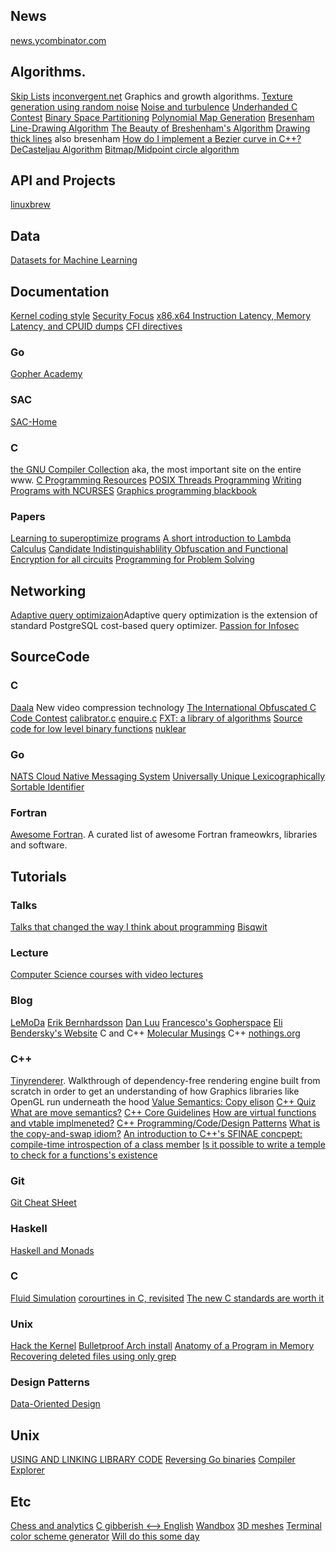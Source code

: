 ## News

[news.ycombinator.com](https://news.ycombinator.com/news)

## Algorithms.

[Skip Lists](http://ticki.github.io/blog/skip-lists-done-right/)
[inconvergent.net](http://inconvergent.net/) Graphics and growth algorithms.
[Texture generation using random noise](http://lodev.org/cgtutor/randomnoise.html)
[Noise and turbulence](http://cims.nyu.edu/~perlin/doc/oscar.html#noise)
[Underhanded C Contest](http://www.underhanded-c.org/)
[Binary Space Partitioning](https://www.opengl.org/archives/resources/code/samples/bspfaq/index.html)
[Polynomial Map Generation](http://www-cs-students.stanford.edu/~amitp/game-programming/polygon-map-generation/)
[Bresenham Line-Drawing Algorithm](https://www.cs.helsinki.fi/group/goa/mallinnus/lines/bresenh.html)
[The Beauty of Breshenham's Algorithm](http://members.chello.at/~easyfilter/bresenham.html)
[Drawing thick lines](http://kt8216.unixcab.org/murphy/index.html) also bresenham
[How do I implement a Bezier curve in C++?](https://stackoverflow.com/questions/785097/)
[DeCasteljau Algorithm](http://cubic.org/docs/bezier.htm)
[Bitmap/Midpoint circle algorithm](http://rosettacode.org/wiki/Bitmap/Midpoint_circle_algorithm#C)






## API and Projects

[linuxbrew](http://linuxbrew.sh/)

## Data

[Datasets for Machine Learning](https://docs.google.com/spreadsheets/d/1AQvZ7-Kg0lSZtG1wlgbIsrm90HaTZrJGQMz-uKRRlFw/edit#gid=0)




## Documentation

[Kernel coding style](https://www.kernel.org/doc/Documentation/CodingStyle)
[Security Focus](http://www.securityfocus.com/)
[x86,x64 Instruction Latency, Memory Latency, and CPUID dumps](http://instlatx64.atw.hu/)
[CFI directives](https://sourceware.org/binutils/docs/as/CFI-directives.html)

### Go
[Gopher Academy](https://blog.gopheracademy.com/)

### SAC
[SAC-Home](http://www.sac-home.org/doku.php?id=about:sac)

### C
[the GNU Compiler Collection](https://gcc.gnu.org/) aka, the most important site on the entire www.
[C Programming Resources](http://www.isthe.com/chongo/tech/comp/c/index.html)
[POSIX Threads Programming](https://computing.llnl.gov/tutorials/pthreads/)
[Writing Programs with NCURSES](http://invisible-island.net/ncurses/ncurses-intro.html)
[Graphics programming blackbook](https://github.com/mcmihai/GPBB)

### Papers
[Learning to superoptimize programs](https://arxiv.org/abs/1611.01787)
[A short introduction to Lambda Calculus](https://news.ycombinator.com/item?id=13122336)
[Candidate Indistinguishablility Obfuscation and Functional Encryption for all circuits](https://eprint.iacr.org/2013/451.pdf)
[Programming for Problem Solving](http://www.graco.c.u-tokyo.ac.jp/icpc-challenge/wp-content/uploads/2014/12/2014.pdf)




## Networking

[Adaptive query optimizaion](https://github.com/tigvarts/aqo)Adaptive query optimization is the extension of standard PostgreSQL cost-based query optimizer.
[Passion for Infosec](https://thepcn3rd.blogspot.com/)



## SourceCode

### C
[Daala](https://github.com/xiph/daala) New video compression technology
[The International Obfuscated C Code Contest](http://www.ioccc.org/years.html)
[calibrator.c](http://homepages.cwi.nl/~manegold/Calibrator/src/calibrator.c)
[enquire.c](http://homepages.cwi.nl/~steven/enquire/enquire.c)
[FXT: a library of algorithms](http://www.jjj.de/fxt/fxtpage.html#fxtbook)
[Source code for low level binary functions](http://www.jjj.de/bitwizardry/bitwizardrypage.html)
[nuklear](https://github.com/mcmihai/nuklear)

### Go
[NATS Cloud Native Messaging System](https://github.com/nats-io)
[Universally Unique Lexicographically Sortable Identifier](https://github.com/oklog/ulid)

### Fortran
[Awesome Fortran](https://github.com/rabbiabram/awesome-fortran). A curated list of awesome Fortran frameowkrs, libraries and software.




## Tutorials

### Talks
[Talks that changed the way I think about programming](https://news.ycombinator.com/item?id=13128989)
[Bisqwit](https://www.youtube.com/bisqwit)

### Lecture
[Computer Science courses with video lectures](https://github.com/Developer-Y/cs-video-courses)

### Blog
[LeMoDa](https://www.lemoda.net/index.html)
[Erik Bernhardsson](https://erikbern.com/)
[Dan Luu](http://danluu.com/)
[Francesco's Gopherspace](http://weeb.ddns.net/)
[Eli Bendersky's Website](http://eli.thegreenplace.net/tag/c-c) C and C++
[Molecular Musings](https://blog.molecular-matters.com/) C++
[nothings.org](ttp://nothings.org/)

### C++
[Tinyrenderer](https://github.com/ssloy/tinyrenderer/wiki). Walkthrough of dependency-free rendering engine built from scratch in order to get an understanding of how Graphics libraries like OpenGL run underneath the hood
[Value Semantics: Copy elison](https://definedbehavior.blogspot.com/2011/08/value-semantics-copy-elision.html)
[C++ Quiz](http://cppquiz.org/quiz/question/1)
[What are move semantics?](https://stackoverflow.com/questions/3106110/what-are-move-semantics)
[C++ Core Guidelines](https://github.com/isocpp/CppCoreGuidelines/blob/master/CppCoreGuidelines.md#-es2-prefer-suitable-abstractions-to-direct-use-of-language-features)
[How are virtual functions and vtable implmeneted?](https://stackoverflow.com/questions/99297/how-are-virtual-functions-and-vtable-implemented)
[C++ Programming/Code/Design Patterns](https://en.wikibooks.org/wiki/C%2B%2B_Programming/Code/Design_Patterns#Programming_Patterns)
[What is the copy-and-swap idiom?](https://stackoverflow.com/questions/3279543/what-is-the-copy-and-swap-idiom)
[An introduction to C++'s SFINAE concpept: compile-time introspection of a class member](https://jguegant.github.io/blogs/tech/sfinae-introduction.html)
[Is it possible to write a temple to check for a functions's existence](https://stackoverflow.com/questions/257288/is-it-possible-to-write-a-template-to-check-for-a-functions-existence/9154394#9154394)

### Git
[Git Cheat SHeet](https://gist.github.com/akras14/3d242d80af8388ebca60)

### Haskell
[Haskell and Monads](http://www.engr.mun.ca/~theo/Misc/haskell_and_monads.htm)

### C
[Fluid Simulation](https://software.intel.com/en-us/articles/fluid-simulation-for-video-games-part-7)
[corourtines in C, revisited](http://vicsydev.blogspot.com/2016/11/coroutines-in-c-revisited.html)
[The new C standards are worth it](http://lemire.me/blog/2016/09/14/the-new-c-standards-are-worth-it/)

### Unix
[Hack the Kernel](https://www.ops-class.org/)
[Bulletproof Arch install](https://wiki.archlinux.org/index.php/User:Altercation/Bullet_Proof_Arch_Install)
[Anatomy of a Program in Memory](http://duartes.org/gustavo/blog/post/anatomy-of-a-program-in-memory/)
[Recovering deleted files using only grep](http://blog.nullspace.io/recovering-deleted-files-using-only-grep.html)

### Design Patterns
[Data-Oriented Design](http://www.dataorienteddesign.com/dodmain/)





## Unix
[USING AND LINKING LIBRARY CODE](https://www.cs.swarthmore.edu/~newhall/unixhelp/howto_C_libraries.html)
[Reversing Go binaries](https://rednaga.io/2016/09/21/reversing_go_binaries_like_a_pro/)
[Compiler Explorer](http://godbolt.org/)


## Etc

[Chess and analytics](https://en.lichess.org/)
[C gibberish <--> English](http://cdecl.ridiculousfish.com/)
[Wandbox](http://melpon.org/wandbox)
[3D meshes](https://www.rocq.inria.fr/gamma/gamma/download/download.php)
[Terminal color scheme generator](https://terminal.sexy/)
[Will do this some day](https://m.xkcd.com/941/)
